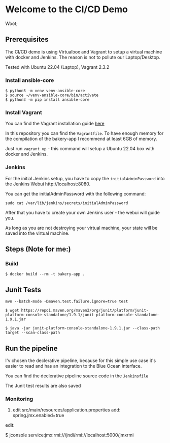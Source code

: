 # Welcome to the CI/CD Demo

Woot;

## Prerequisites

The CI/CD demo is using Virtualbox and Vagrant to setup a virtual machine with docker and Jenkins. The reason is not to pollute our Laptop/Desktop.

Tested with Ubuntu 22.04 (Laptop), Vagrant 2.3.2

### Install ansible-core
```
$ python3 -m venv venv-ansible-core
$ source ~/venv-ansible-core/bin/activate
$ python3 -m pip install ansible-core
```


### Install Vagrant
You can find the Vagrant installation guide [here](https://developer.hashicorp.com/vagrant/downloads?host=www.vagrantup.com)

In this repository you can find the `Vagrantfile`. To have enough memory for the compilation of the bakery-app I recommend at least 6GB of memory. 

Just run `vagrant up` - this command will setup a Ubuntu 22.04 box with docker and Jenkins.

### Jenkins
For the initial Jenkins setup, you have to copy the `initialAdminPassword` into the Jenkins Webui http://localhost:8080.

You can get the initialAdminPassword with the following command:

`sudo cat /var/lib/jenkins/secrets/initialAdminPassword`

After that you have to create your own Jenkins user - the webui will guide you.

As long as you are not destroying your virtual machine, your state will be saved into the virtual machine.

## Steps (Note for me:)
### Build
```
$ docker build --rm -t bakery-app .
```

## Junit Tests
```
mvn --batch-mode -Dmaven.test.failure.ignore=true test
```


```
$ wget https://repo1.maven.org/maven2/org/junit/platform/junit-platform-console-standalone/1.9.1/junit-platform-console-standalone-1.9.1.jar

$ java -jar junit-platform-console-standalone-1.9.1.jar --class-path target --scan-class-path
```

## Run the pipeline

I'v chosen the declerative pipeline, because for this simple use case it's easier to read and has an integration to the Blue Ocean interface.

You can find the declerative pipeline source code in the `Jenkinsfile`

The Junit test results are also saved


### Monitoring

1. edit src/main/resources/application.properties
add: spring.jmx.enabled=true

edit: 

$ jconsole service:jmx:rmi:///jndi/rmi://localhost:5000/jmxrmi